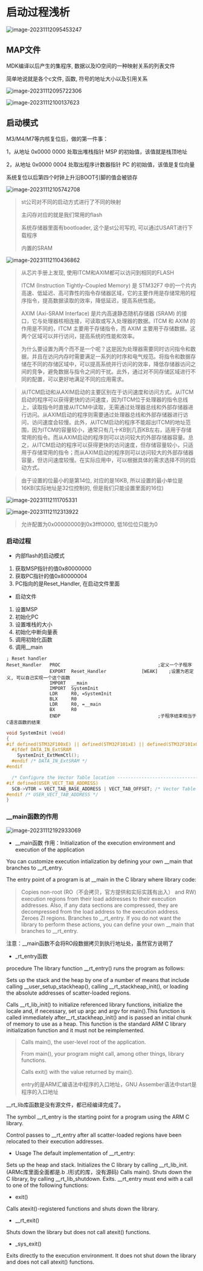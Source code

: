# 启动过程浅析

![image-20231112095453247](https://picture-01-1316374204.cos.ap-beijing.myqcloud.com/image/202311120954290.png)

## MAP文件

MDK编译以后产生的集程序, 数据以及IO空间的一种映射关系的列表文件

简单地说就是各个c文件, 函数, 符号的地址大小以及引用关系

![image-20231112095722306](https://picture-01-1316374204.cos.ap-beijing.myqcloud.com/image/202311120957347.png)

![image-20231112100137623](https://picture-01-1316374204.cos.ap-beijing.myqcloud.com/image/202311121001651.png)

## 启动模式

M3/M4/M7等内核复位后，做的第一件事：

1，从地址 0x0000 0000 处取出堆栈指针 MSP 的初始值，该值就是栈顶地址

2，从地址 0x0000 0004 处取出程序计数器指针 PC 的初始值，该值是复位向量

系统复位以后第四个时钟上升沿BOOT引脚的值会被锁存

![image-20231112105742708](https://picture-01-1316374204.cos.ap-beijing.myqcloud.com/image/202311121057742.png)

> st公司对不同的启动方式进行了不同的映射
>
> 主闪存对应的就是我们常用的flash
>
> 系统存储器里面有bootloader, 这个是st公司写的, 可以通过USART进行下载程序
>
> 内置的SRAM

![image-20231112110436862](https://picture-01-1316374204.cos.ap-beijing.myqcloud.com/image/202311121104937.png)

> 从芯片手册上发现, 使用ITCM和AXIM都可以访问到相同的FLASH
>
> ITCM (Instruction Tightly-Coupled Memory) 是 STM32F7 中的一个片内高速、低延迟、高可靠性的指令存储器区域，它的主要作用是存储常用的程序指令，提高数据读取的效率，降低延迟，提高系统性能。
>
> AXIM (Axi-SRAM Interface) 是片内高速静态随机存储器 (SRAM) 的接口，它与处理器核相连接，可读取或写入处理器的数据。ITCM 和 AXIM 的作用是不同的，ITCM 主要用于存储指令，而 AXIM 主要用于存储数据。这两个区域可以并行访问，提高系统的性能和效率。
>
> 为什么要设置为两个而不是一个呢？这是因为处理器需要同时访问指令和数据，并且在访问内存时需要满足一系列的时序和电气规范。将指令和数据存储在不同的存储区域中，可以提高系统并行访问的效率，降低存储器访问之间的竞争，避免数据与指令之间的干扰。此外，通过对不同存储区域进行不同的配置，可以更好地满足不同的应用需求。

> 从ITCM启动和从AXIM启动的主要区别在于访问速度和访问方式。从ITCM启动的程序可以获得更快的访问速度，因为ITCM位于处理器的指令总线上，读取指令时直接从ITCM中读取，无需通过处理器总线和外部存储器进行访问。从AXIM启动的程序则需要通过处理器总线和外部存储器进行访问，访问速度会较慢。此外，从ITCM启动的程序不能超出ITCM的地址范围，因为ITCM的容量较小，通常只有几十KB到几百KB左右，适用于存储常用的指令。而从AXIM启动的程序则可以访问较大的外部存储器容量。总之，从ITCM启动的程序可以获得更快的访问速度，但存储容量较小，只适用于存储常用的指令；而从AXIM启动的程序则可以访问较大的外部存储器容量，但访问速度较慢。在实际应用中，可以根据具体的需求选择不同的启动方式。

> 由于设置的位最小的是第14位, 对应的是16KB, 所以设置的最小单位是16KB(实际地址是32位控制的, 但是我们只能设置里面的16位)

![image-20231112111705331](https://picture-01-1316374204.cos.ap-beijing.myqcloud.com/image/202311121117418.png)

![image-20231112112313922](https://picture-01-1316374204.cos.ap-beijing.myqcloud.com/image/202311121123979.png)

> 允许配置为0x00000000到0x3fff0000, 低16位位只能为0

### 启动过程

+ 内部flash的启动模式

1. 获取MSP指针的值0x80000000
2. 获取PC指针的值0x80000004
3. PC指向的是Reset_Handler, 在启动文件里面

+ 启动文件

1. 设置MSP
2. 初始化PC
3. 设置堆栈的大小
4. 初始化中断向量表
5. 调用初始化函数
6. 调用__main

```assembly
; Reset handler
Reset_Handler   PROC									;定义一个子程序
                EXPORT  Reset_Handler             [WEAK]	;设置为若定义, 可以自己实现一个这个函数
                IMPORT  __main
                IMPORT  SystemInit
                LDR     R0, =SystemInit
                BLX     R0               
                LDR     R0, =__main
                BX      R0
                ENDP									;子程序结束相当于C语言函数的结束
```

```c
void SystemInit (void)
{
#if defined(STM32F100xE) || defined(STM32F101xE) || defined(STM32F101xG) || defined(STM32F103xE) || defined(STM32F103xG)
  #ifdef DATA_IN_ExtSRAM
    SystemInit_ExtMemCtl(); 
  #endif /* DATA_IN_ExtSRAM */
#endif 

  /* Configure the Vector Table location -------------------------------------*/
#if defined(USER_VECT_TAB_ADDRESS)
  SCB->VTOR = VECT_TAB_BASE_ADDRESS | VECT_TAB_OFFSET; /* Vector Table Relocation in Internal SRAM. */
#endif /* USER_VECT_TAB_ADDRESS */
}
```

### __main函数的作用

![image-20231112192933069](https://picture-01-1316374204.cos.ap-beijing.myqcloud.com/image/202311121929117.png)

+ __main函数
    作用：Initialization of the execution environment and execution of the application

You can customize execution intialization by defining your own \_\_main that branches to \_\_rt_entry.

The entry point of a program is at __main in the C library where library code:

> Copies non-root (RO（不会拷贝，官方提供和实际实践有出入） and RW) execution regions from their load addresses to their execution addresses. Also, if any data sections are compressed, they are decompressed from the load address to the execution address.
> Zeroes ZI regions.
> Branches to \_\_rt_entry.
> If you do not want the library to perform these actions, you can define your own \_\_main that branches to \_\_rt_entry.

注意：__main函数不会将RO段数据拷贝到执行地址处，虽然官方说明了

+ _rt_entry函数

procedure
The library function __rt_entry() runs the program as follows:

Sets up the stack and the heap by one of a number of means that include calling \_\_user_setup_stackheap(), calling __rt_stackheap_init(), or loading the absolute addresses of scatter-loaded regions.

Calls \_\_rt_lib_init() to initialize referenced library functions, initialize the locale and, if necessary, set up argc and argv for main().This function is called immediately after\_\_rt_stackheap_init() and is passed an initial chunk of memory to use as a heap. This function is the standard ARM C library initialization function and it must not be reimplemented.

> Calls main(), the user-level root of the application.
>
> From main(), your program might call, among other things, library functions.
>
> Calls exit() with the value returned by main().
>
> entry的是ARM汇编语法中程序的入口地址，GNU Assember语法中start是程序的入口地址

__rt_lib库函数是没有源文件，都已经编译完成了。

The symbol __rt_entry is the starting point for a program using the ARM C library.

Control passes to __rt_entry after all scatter-loaded regions have been relocated to their execution addresses.

+ Usage
    The default implementation of __rt_entry:

Sets up the heap and stack.
Initializes the C library by calling \_\_rt_lib_init.(ARMc库里面全面都是.b .l形式的库，没有源码)
Calls main().
Shuts down the C library, by calling \_\_rt\_lib\_shutdown.
Exits.
\_\_rt_entry must end with a call to one of the following functions:

+ exit()

Calls atexit()-registered functions and shuts down the library.

+ \_\_rt_exit()

Shuts down the library but does not call atexit() functions.

+ \_sys\_exit()

Exits directly to the execution environment. It does not shut down the library and does not call atexit() functions.














